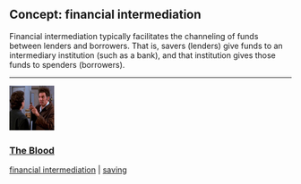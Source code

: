 ## Concept: financial intermediation

Financial intermediation typically facilitates the channeling of funds between lenders and borrowers. That is, savers (lenders) give funds to an intermediary institution (such as a bank), and that institution gives those funds to spenders (borrowers). 

<hr>
<div class="clip-listing">
<img src="media/icons/blood.jpg" alt="The Blood icon">

### [The Blood](../../clip/87/)

[financial intermediation](/concept/financial-intermediation/) | [saving](/concept/saving/)
</div>

